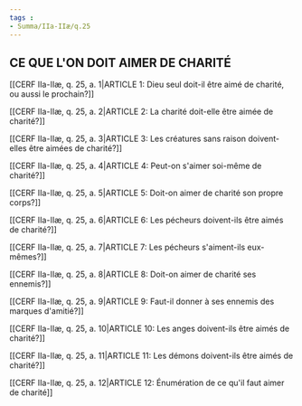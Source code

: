 ```yaml
---
tags : 
- Summa/IIa-IIæ/q.25
---
```


## CE QUE L'ON DOIT AIMER DE CHARITÉ

[[CERF IIa-IIæ, q. 25, a. 1|ARTICLE 1: Dieu seul doit-il être aimé de charité, ou aussi le prochain?]]

[[CERF IIa-IIæ, q. 25, a. 2|ARTICLE 2: La charité doit-elle être aimée de charité?]]

[[CERF IIa-IIæ, q. 25, a. 3|ARTICLE 3: Les créatures sans raison doivent-elles être aimées de charité?]]

[[CERF IIa-IIæ, q. 25, a. 4|ARTICLE 4: Peut-on s'aimer soi-même de charité?]]

[[CERF IIa-IIæ, q. 25, a. 5|ARTICLE 5: Doit-on aimer de charité son propre corps?]]

[[CERF IIa-IIæ, q. 25, a. 6|ARTICLE 6: Les pécheurs doivent-ils être aimés de charité?]]

[[CERF IIa-IIæ, q. 25, a. 7|ARTICLE 7: Les pécheurs s'aiment-ils eux-mêmes?]]

[[CERF IIa-IIæ, q. 25, a. 8|ARTICLE 8: Doit-on aimer de charité ses ennemis?]]

[[CERF IIa-IIæ, q. 25, a. 9|ARTICLE 9: Faut-il donner à ses ennemis des marques d'amitié?]]

[[CERF IIa-IIæ, q. 25, a. 10|ARTICLE 10: Les anges doivent-ils être aimés de charité?]]

[[CERF IIa-IIæ, q. 25, a. 11|ARTICLE 11: Les démons doivent-ils être aimés de charité?]]

[[CERF IIa-IIæ, q. 25, a. 12|ARTICLE 12: Énumération de ce qu'il faut aimer de charité]]

